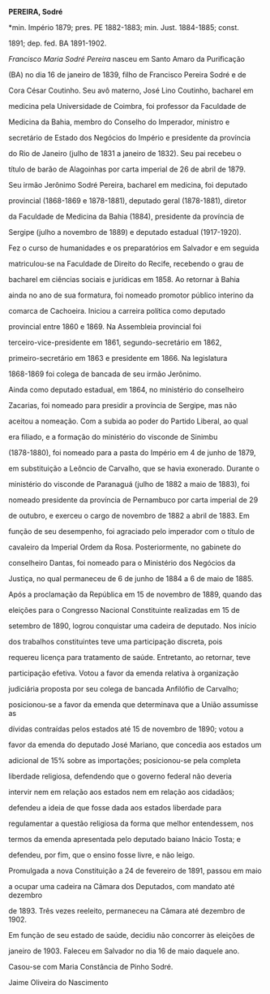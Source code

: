 **PEREIRA, Sodré**



\*min. Império 1879; pres. PE 1882-1883; min. Just. 1884-1885; const.

1891; dep. fed. BA 1891-1902.



*Francisco Maria Sodré Pereira* nasceu em Santo Amaro da Purificação

(BA) no dia 16 de janeiro de 1839, filho de Francisco Pereira Sodré e de

Cora César Coutinho. Seu avô materno, José Lino Coutinho, bacharel em

medicina pela Universidade de Coimbra, foi professor da Faculdade de

Medicina da Bahia, membro do Conselho do Imperador, ministro e

secretário de Estado dos Negócios do Império e presidente da província

do Rio de Janeiro (julho de 1831 a janeiro de 1832). Seu pai recebeu o

título de barão de Alagoinhas por carta imperial de 26 de abril de 1879.

Seu irmão Jerônimo Sodré Pereira, bacharel em medicina, foi deputado

provincial (1868-1869 e 1878-1881), deputado geral (1878-1881), diretor

da Faculdade de Medicina da Bahia (1884), presidente da província de

Sergipe (julho a novembro de 1889) e deputado estadual (1917-1920).



Fez o curso de humanidades e os preparatórios em Salvador e em seguida

matriculou-se na Faculdade de Direito do Recife, recebendo o grau de

bacharel em ciências sociais e jurídicas em 1858. Ao retornar à Bahia

ainda no ano de sua formatura, foi nomeado promotor público interino da

comarca de Cachoeira. Iniciou a carreira política como deputado

provincial entre 1860 e 1869. Na Assembleia provincial foi

terceiro-vice-presidente em 1861, segundo-secretário em 1862,

primeiro-secretário em 1863 e presidente em 1866. Na legislatura

1868-1869 foi colega de bancada de seu irmão Jerônimo.



Ainda como deputado estadual, em 1864, no ministério do conselheiro

Zacarias, foi nomeado para presidir a província de Sergipe, mas não

aceitou a nomeação. Com a subida ao poder do Partido Liberal, ao qual

era filiado, e a formação do ministério do visconde de Sinimbu

(1878-1880), foi nomeado para a pasta do Império em 4 de junho de 1879,

em substituição a Leôncio de Carvalho, que se havia exonerado. Durante o

ministério do visconde de Paranaguá (julho de 1882 a maio de 1883), foi

nomeado presidente da província de Pernambuco por carta imperial de 29

de outubro, e exerceu o cargo de novembro de 1882 a abril de 1883. Em

função de seu desempenho, foi agraciado pelo imperador com o título de

cavaleiro da Imperial Ordem da Rosa. Posteriormente, no gabinete do

conselheiro Dantas, foi nomeado para o Ministério dos Negócios da

Justiça, no qual permaneceu de 6 de junho de 1884 a 6 de maio de 1885.



Após a proclamação da República em 15 de novembro de 1889, quando das

eleições para o Congresso Nacional Constituinte realizadas em 15 de

setembro de 1890, logrou conquistar uma cadeira de deputado. Nos início

dos trabalhos constituintes teve uma participação discreta, pois

requereu licença para tratamento de saúde. Entretanto, ao retornar, teve

participação efetiva. Votou a favor da emenda relativa à organização

judiciária proposta por seu colega de bancada Anfilófio de Carvalho;

posicionou-se a favor da emenda que determinava que a União assumisse as

dívidas contraídas pelos estados até 15 de novembro de 1890; votou a

favor da emenda do deputado José Mariano, que concedia aos estados um

adicional de 15% sobre as importações; posicionou-se pela completa

liberdade religiosa, defendendo que o governo federal não deveria

intervir nem em relação aos estados nem em relação aos cidadãos;

defendeu a ideia de que fosse dada aos estados liberdade para

regulamentar a questão religiosa da forma que melhor entendessem, nos

termos da emenda apresentada pelo deputado baiano Inácio Tosta; e

defendeu, por fim, que o ensino fosse livre, e não leigo.



Promulgada a nova Constituição a 24 de fevereiro de 1891, passou em maio

a ocupar uma cadeira na Câmara dos Deputados, com mandato até dezembro

de 1893. Três vezes reeleito, permaneceu na Câmara até dezembro de 1902.

Em função de seu estado de saúde, decidiu não concorrer às eleições de

janeiro de 1903. Faleceu em Salvador no dia 16 de maio daquele ano.



Casou-se com Maria Constância de Pinho Sodré.



Jaime Oliveira do Nascimento



